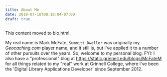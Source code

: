 ```yaml
---
title: About Me
date: 2019-07-18T08:18:04-07:00
draft: true    
---
```


This content moved to bio.html.

My real name is Mark McFate, `Summitt Dweller` was originally my _Geocaching.com_ player name, and it still is, but I've applied it to a number of other pursuits over the years.  So, welcome to my personal blog.  FYI: I also have a "professional" blog at https://static.grinnell.edu/blogs/McFateM for all things related to my "real" work at Grinnell College, where I've been the 'Digital Library Applications Developer' since September 2012.
